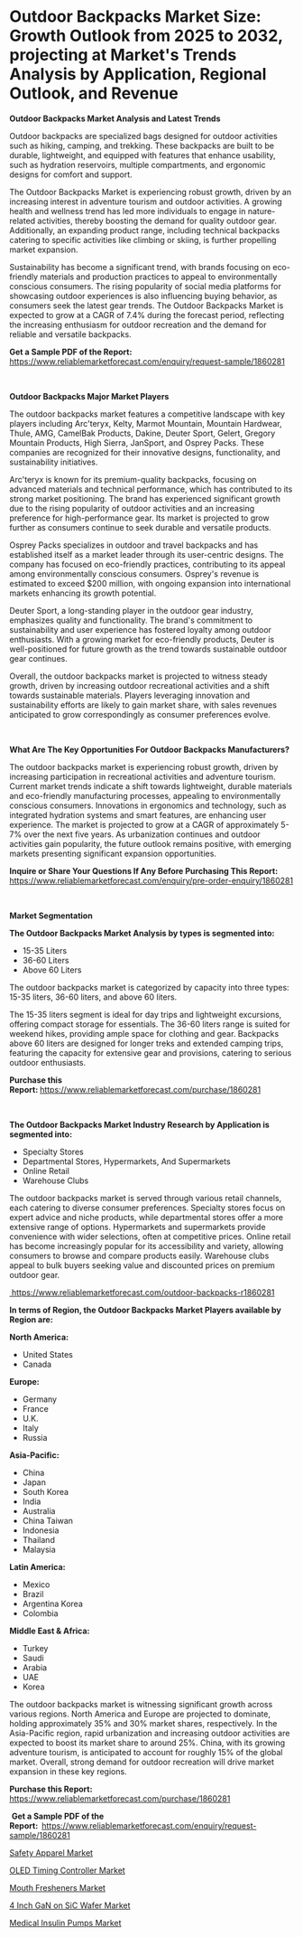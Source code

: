 <p><h1>Outdoor Backpacks Market Size: Growth Outlook from 2025 to 2032, projecting at Market's Trends Analysis by Application, Regional Outlook, and Revenue</h1></p><p><strong>Outdoor Backpacks Market Analysis and Latest Trends</strong></p>
<p><p>Outdoor backpacks are specialized bags designed for outdoor activities such as hiking, camping, and trekking. These backpacks are built to be durable, lightweight, and equipped with features that enhance usability, such as hydration reservoirs, multiple compartments, and ergonomic designs for comfort and support.</p><p>The Outdoor Backpacks Market is experiencing robust growth, driven by an increasing interest in adventure tourism and outdoor activities. A growing health and wellness trend has led more individuals to engage in nature-related activities, thereby boosting the demand for quality outdoor gear. Additionally, an expanding product range, including technical backpacks catering to specific activities like climbing or skiing, is further propelling market expansion.</p><p>Sustainability has become a significant trend, with brands focusing on eco-friendly materials and production practices to appeal to environmentally conscious consumers. The rising popularity of social media platforms for showcasing outdoor experiences is also influencing buying behavior, as consumers seek the latest gear trends. The Outdoor Backpacks Market is expected to grow at a CAGR of 7.4% during the forecast period, reflecting the increasing enthusiasm for outdoor recreation and the demand for reliable and versatile backpacks.</p></p>
<p><strong>Get a Sample PDF of the Report:&nbsp;</strong> <a href="https://www.reliablemarketforecast.com/enquiry/request-sample/1860281?utm_campaign=1875&utm_medium=2&utm_source=Github&utm_content=ia&utm_term=05022025&utm_id=outdoor-backpacks">https://www.reliablemarketforecast.com/enquiry/request-sample/1860281</a></p>
<p>&nbsp;</p>
<p><strong>Outdoor Backpacks Major Market Players</strong></p>
<p><p>The outdoor backpacks market features a competitive landscape with key players including Arc'teryx, Kelty, Marmot Mountain, Mountain Hardwear, Thule, AMG, CamelBak Products, Dakine, Deuter Sport, Gelert, Gregory Mountain Products, High Sierra, JanSport, and Osprey Packs. These companies are recognized for their innovative designs, functionality, and sustainability initiatives.</p><p>Arc'teryx is known for its premium-quality backpacks, focusing on advanced materials and technical performance, which has contributed to its strong market positioning. The brand has experienced significant growth due to the rising popularity of outdoor activities and an increasing preference for high-performance gear. Its market is projected to grow further as consumers continue to seek durable and versatile products.</p><p>Osprey Packs specializes in outdoor and travel backpacks and has established itself as a market leader through its user-centric designs. The company has focused on eco-friendly practices, contributing to its appeal among environmentally conscious consumers. Osprey's revenue is estimated to exceed $200 million, with ongoing expansion into international markets enhancing its growth potential.</p><p>Deuter Sport, a long-standing player in the outdoor gear industry, emphasizes quality and functionality. The brand's commitment to sustainability and user experience has fostered loyalty among outdoor enthusiasts. With a growing market for eco-friendly products, Deuter is well-positioned for future growth as the trend towards sustainable outdoor gear continues.</p><p>Overall, the outdoor backpacks market is projected to witness steady growth, driven by increasing outdoor recreational activities and a shift towards sustainable materials. Players leveraging innovation and sustainability efforts are likely to gain market share, with sales revenues anticipated to grow correspondingly as consumer preferences evolve.</p></p>
<p>&nbsp;</p>
<p><strong>What Are The Key Opportunities For Outdoor Backpacks Manufacturers?</strong></p>
<p><p>The outdoor backpacks market is experiencing robust growth, driven by increasing participation in recreational activities and adventure tourism. Current market trends indicate a shift towards lightweight, durable materials and eco-friendly manufacturing processes, appealing to environmentally conscious consumers. Innovations in ergonomics and technology, such as integrated hydration systems and smart features, are enhancing user experience. The market is projected to grow at a CAGR of approximately 5-7% over the next five years. As urbanization continues and outdoor activities gain popularity, the future outlook remains positive, with emerging markets presenting significant expansion opportunities.</p></p>
<p><strong>Inquire or Share Your Questions If Any Before Purchasing This Report:</strong> <a href="https://www.reliablemarketforecast.com/enquiry/pre-order-enquiry/1860281?utm_campaign=1875&utm_medium=2&utm_source=Github&utm_content=ia&utm_term=05022025&utm_id=outdoor-backpacks">https://www.reliablemarketforecast.com/enquiry/pre-order-enquiry/1860281</a></p>
<p>&nbsp;</p>
<p><strong>Market Segmentation</strong></p>
<p><strong>The Outdoor Backpacks Market Analysis by types is segmented into:</strong></p>
<p><ul><li>15-35 Liters</li><li>36-60 Liters</li><li>Above 60 Liters</li></ul></p>
<p><p>The outdoor backpacks market is categorized by capacity into three types: 15-35 liters, 36-60 liters, and above 60 liters. </p><p>The 15-35 liters segment is ideal for day trips and lightweight excursions, offering compact storage for essentials. The 36-60 liters range is suited for weekend hikes, providing ample space for clothing and gear. Backpacks above 60 liters are designed for longer treks and extended camping trips, featuring the capacity for extensive gear and provisions, catering to serious outdoor enthusiasts.</p></p>
<p><strong>Purchase this Report:&nbsp;</strong><a href="https://www.reliablemarketforecast.com/purchase/1860281?utm_campaign=1875&utm_medium=2&utm_source=Github&utm_content=ia&utm_term=05022025&utm_id=outdoor-backpacks">https://www.reliablemarketforecast.com/purchase/1860281</a></p>
<p>&nbsp;</p>
<p><strong>The Outdoor Backpacks Market Industry Research by Application is segmented into:</strong></p>
<p><ul><li>Specialty Stores</li><li>Departmental Stores, Hypermarkets, And Supermarkets</li><li>Online Retail</li><li>Warehouse Clubs</li></ul></p>
<p><p>The outdoor backpacks market is served through various retail channels, each catering to diverse consumer preferences. Specialty stores focus on expert advice and niche products, while departmental stores offer a more extensive range of options. Hypermarkets and supermarkets provide convenience with wider selections, often at competitive prices. Online retail has become increasingly popular for its accessibility and variety, allowing consumers to browse and compare products easily. Warehouse clubs appeal to bulk buyers seeking value and discounted prices on premium outdoor gear.</p></p>
<p><a href="https://www.reliablemarketforecast.com/outdoor-backpacks-r1860281?utm_campaign=1875&utm_medium=2&utm_source=Github&utm_content=ia&utm_term=05022025&utm_id=outdoor-backpacks">&nbsp;https://www.reliablemarketforecast.com/outdoor-backpacks-r1860281</a></p>
<p><strong>In terms of Region, the Outdoor Backpacks Market Players available by Region are:</strong></p>
<p>
    <p> <strong> North America: </strong>
        <ul>
            <li>United States</li>
            <li>Canada</li>
        </ul>
        </p> 
    <p> <strong> Europe: </strong>
        <ul>
            <li>Germany</li>
            <li>France</li>
            <li>U.K.</li>
            <li>Italy</li>
            <li>Russia</li>
        </ul>
        </p> 
    <p> <strong> Asia-Pacific: </strong>
        <ul>
            <li>China</li>
            <li>Japan</li>
            <li>South Korea</li>
            <li>India</li>
            <li>Australia</li>
            <li>China Taiwan</li>
            <li>Indonesia</li>
            <li>Thailand</li>
            <li>Malaysia</li>
        </ul>
        </p> 
    <p> <strong> Latin America: </strong>
        <ul>
            <li>Mexico</li>
            <li>Brazil</li>
            <li>Argentina Korea</li>
            <li>Colombia</li>
        </ul>
        </p> 
    <p> <strong> Middle East & Africa: </strong>
        <ul>
            <li>Turkey</li>
            <li>Saudi</li>
            <li>Arabia</li>
            <li>UAE</li>
            <li>Korea</li>
        </ul>
    </p>
    </p>
<p><p>The outdoor backpacks market is witnessing significant growth across various regions. North America and Europe are projected to dominate, holding approximately 35% and 30% market shares, respectively. In the Asia-Pacific region, rapid urbanization and increasing outdoor activities are expected to boost its market share to around 25%. China, with its growing adventure tourism, is anticipated to account for roughly 15% of the global market. Overall, strong demand for outdoor recreation will drive market expansion in these key regions.</p></p>
<p><strong>Purchase this Report: </strong><a href="https://www.reliablemarketforecast.com/purchase/1860281?utm_campaign=1875&utm_medium=2&utm_source=Github&utm_content=ia&utm_term=05022025&utm_id=outdoor-backpacks">https://www.reliablemarketforecast.com/purchase/1860281</a></p>
<p>&nbsp;<strong>Get a Sample PDF of the Report:&nbsp;&nbsp;</strong><a href="https://www.reliablemarketforecast.com/enquiry/request-sample/1860281?utm_campaign=1875&utm_medium=2&utm_source=Github&utm_content=ia&utm_term=05022025&utm_id=outdoor-backpacks">https://www.reliablemarketforecast.com/enquiry/request-sample/1860281</a></p>
<p><strong></strong></p>
<p><p><a href="https://github.com/peddicehle/Market-Research-Report-List-1/blob/main/safety-apparel-market.md?utm_campaign=1875&utm_medium=2&utm_source=Github&utm_content=ia&utm_term=05022025&utm_id=outdoor-backpacks">Safety Apparel Market</a></p><p><a href="https://www.linkedin.com/pulse/projected-cagr-52-oled-timing-controller-market-report-1nnic?utm_campaign=1875&utm_medium=2&utm_source=Github&utm_content=ia&utm_term=05022025&utm_id=outdoor-backpacks">OLED Timing Controller Market</a></p><p><a href="https://github.com/abantolemox08/Market-Research-Report-List-1/blob/main/mouth-fresheners-market.md?utm_campaign=1875&utm_medium=2&utm_source=Github&utm_content=ia&utm_term=05022025&utm_id=outdoor-backpacks">Mouth Fresheners Market</a></p><p><a href="https://www.linkedin.com/pulse/global-4-inch-gan-sic-wafer-market-trends-applications-forecast-qub6e?utm_campaign=1875&utm_medium=2&utm_source=Github&utm_content=ia&utm_term=05022025&utm_id=outdoor-backpacks">4 Inch GaN on SiC Wafer Market</a></p><p><a href="https://www.linkedin.com/pulse/comprehensive-study-medical-insulin-pumps-market-share-ou2bf?utm_campaign=1875&utm_medium=2&utm_source=Github&utm_content=ia&utm_term=05022025&utm_id=outdoor-backpacks">Medical Insulin Pumps Market</a></p></p>